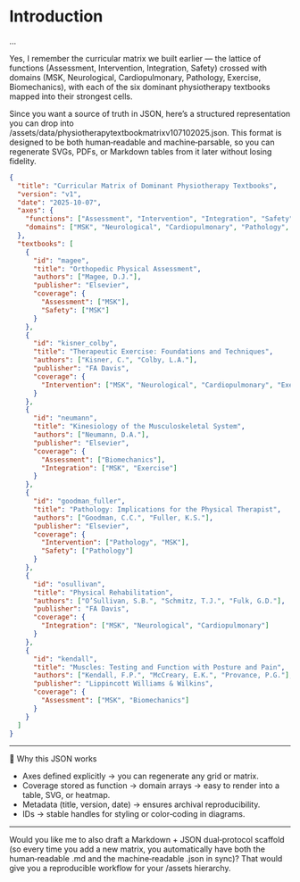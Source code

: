 # Introduction #

...


Yes, I remember the curricular matrix we built earlier — the lattice of functions (Assessment, Intervention, Integration, Safety) crossed with domains (MSK, Neurological, Cardiopulmonary, Pathology, Exercise, Biomechanics), with each of the six dominant physiotherapy textbooks mapped into their strongest cells.  

Since you want a source of truth in JSON, here’s a structured representation you can drop into /assets/data/physiotherapytextbookmatrixv107102025.json. This format is designed to be both human‑readable and machine‑parsable, so you can regenerate SVGs, PDFs, or Markdown tables from it later without losing fidelity.

```json
{
  "title": "Curricular Matrix of Dominant Physiotherapy Textbooks",
  "version": "v1",
  "date": "2025-10-07",
  "axes": {
    "functions": ["Assessment", "Intervention", "Integration", "Safety"],
    "domains": ["MSK", "Neurological", "Cardiopulmonary", "Pathology", "Exercise", "Biomechanics"]
  },
  "textbooks": [
    {
      "id": "magee",
      "title": "Orthopedic Physical Assessment",
      "authors": ["Magee, D.J."],
      "publisher": "Elsevier",
      "coverage": {
        "Assessment": ["MSK"],
        "Safety": ["MSK"]
      }
    },
    {
      "id": "kisner_colby",
      "title": "Therapeutic Exercise: Foundations and Techniques",
      "authors": ["Kisner, C.", "Colby, L.A."],
      "publisher": "FA Davis",
      "coverage": {
        "Intervention": ["MSK", "Neurological", "Cardiopulmonary", "Exercise"]
      }
    },
    {
      "id": "neumann",
      "title": "Kinesiology of the Musculoskeletal System",
      "authors": ["Neumann, D.A."],
      "publisher": "Elsevier",
      "coverage": {
        "Assessment": ["Biomechanics"],
        "Integration": ["MSK", "Exercise"]
      }
    },
    {
      "id": "goodman_fuller",
      "title": "Pathology: Implications for the Physical Therapist",
      "authors": ["Goodman, C.C.", "Fuller, K.S."],
      "publisher": "Elsevier",
      "coverage": {
        "Intervention": ["Pathology", "MSK"],
        "Safety": ["Pathology"]
      }
    },
    {
      "id": "osullivan",
      "title": "Physical Rehabilitation",
      "authors": ["O’Sullivan, S.B.", "Schmitz, T.J.", "Fulk, G.D."],
      "publisher": "FA Davis",
      "coverage": {
        "Integration": ["MSK", "Neurological", "Cardiopulmonary"]
      }
    },
    {
      "id": "kendall",
      "title": "Muscles: Testing and Function with Posture and Pain",
      "authors": ["Kendall, F.P.", "McCreary, E.K.", "Provance, P.G."],
      "publisher": "Lippincott Williams & Wilkins",
      "coverage": {
        "Assessment": ["MSK", "Biomechanics"]
      }
    }
  ]
}
```

---

🔑 Why this JSON works
- Axes defined explicitly → you can regenerate any grid or matrix.  
- Coverage stored as function → domain arrays → easy to render into a table, SVG, or heatmap.  
- Metadata (title, version, date) → ensures archival reproducibility.  
- IDs → stable handles for styling or color‑coding in diagrams.  

---

Would you like me to also draft a Markdown + JSON dual‑protocol scaffold (so every time you add a new matrix, you automatically have both the human‑readable .md and the machine‑readable .json in sync)? That would give you a reproducible workflow for your /assets hierarchy.

